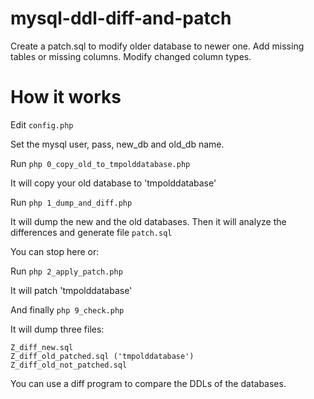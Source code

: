 # mysql-ddl-diff-and-patch
Create a patch.sql to modify older database to newer one. Add missing tables or missing columns. Modify changed column types.

# How it works

Edit `config.php`

Set the mysql user, pass, new_db and old_db name.

Run `php 0_copy_old_to_tmpolddatabase.php`

It will copy your old database to 'tmpolddatabase'

Run `php 1_dump_and_diff.php`

It will dump the new and the old databases. Then it will analyze the differences and 
generate file `patch.sql`

You can stop here or:

Run `php 2_apply_patch.php`

It will patch 'tmpolddatabase'

And finally `php 9_check.php`

It will dump three files:
```
Z_diff_new.sql
Z_diff_old_patched.sql ('tmpolddatabase')
Z_diff_old_not_patched.sql
```

You can use a diff program to compare the DDLs of the databases.
